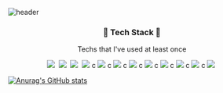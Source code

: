 ![header](https://capsule-render.vercel.app/api?type=waving&color=FF9090&height=300&section=header&text=Eunji's%20Github&fontSize=90&fontColor=000000&&animation=twinkling)

<h3 align="center">🔧 Tech Stack 🔨</h3>

<p align="center"> Techs that I've used at least once </p>

<p align="center">
    <img src="https://img.shields.io/badge/Python-3766AB?style=flat-square&logo=Python&logoColor=white"/></a>&nbsp 
    <img src="https://img.shields.io/badge/JAVA-#FFE400?style=flat-square&logo=Java&logoColor=#007396"/></a>&nbsp 
    <img src="https://img.shields.io/badge/Python-3766AB?style=flat-square&logo=JavaScript&logoColor=#F7DF1E"/></a>&nbsp
    <img src="https://img.shields.io/badge/Python-3766AB?style=flat-square&logo=C&logoColor=#A8B9CC"/></a>&nbspc
    <img src="https://img.shields.io/badge/Python-3766AB?style=flat-square&logo=R&logoColor=#276DC3"/></a>&nbspc
    <img src="https://img.shields.io/badge/Python-3766AB?style=flat-square&logo=HTML5&logoColor=#E34F26"/></a>&nbspc
    <img src="https://img.shields.io/badge/Python-3766AB?style=flat-square&logo=CSS3&logoColor=#1572B6"/></a>&nbspc
    <img src="https://img.shields.io/badge/Python-3766AB?style=flat-square&logo=React&logoColor=#61DAFB"/></a>&nbspc
    <img src="https://img.shields.io/badge/Python-3766AB?style=flat-square&logo=Django&logoColor=#092E20"/></a>&nbspc
    <img src="https://img.shields.io/badge/Python-3766AB?style=flat-square&logo=Node.js&logoColor=#339933"/></a>&nbspc
    <img src="https://img.shields.io/badge/Python-3766AB?style=flat-square&logo=MySQL&logoColor=#4479A1"/></a>&nbspc
    <a href="https://www.instagram.com/dmsw1st"><img src="https://img.shields.io/badge/#E4405F?style=flat-square&logo=Instagram&logoColor=white&link=https://www.instagram.com/dmsw1st"/></a>&nbsp

[![Anurag's GitHub stats](https://github-readme-stats.vercel.app/api?username=qkrdmswl)](https://github.com/anuraghazra/github-readme-stats)

<!--
**qkrdmswl/qkrdmswl** is a ✨ _special_ ✨ repository because its `README.md` (this file) appears on your GitHub profile.

Here are some ideas to get you started:

- 🔭 I’m currently working on ...
- 🌱 I’m currently learning ...
- 👯 I’m looking to collaborate on ...
- 🤔 I’m looking for help with ...
- 💬 Ask me about ...
- 📫 How to reach me: ...
- 😄 Pronouns: ...
- ⚡ Fun fact: ...
-->
